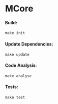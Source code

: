# MCore
#### Build:
`make init`

#### Update Dependencies:
`make update`

#### Code Analysis:
`make analyse`

#### Tests:
`make test`
